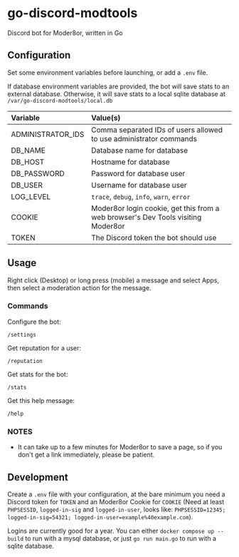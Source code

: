 # go-discord-modtools

Discord bot for Moder8or, written in Go

## Configuration

Set some environment variables before launching, or add a `.env` file.

If database environment variables are provided, the bot will save stats to an external database.
Otherwise, it will save stats to a local sqlite database at `/var/go-discord-modtools/local.db`

| Variable          | Value(s)                                                                         |
| :---------------- | :------------------------------------------------------------------------------- |
| ADMINISTRATOR_IDS | Comma separated IDs of users allowed to use administrator commands               |
| DB_NAME           | Database name for database                                                       |
| DB_HOST           | Hostname for database                                                            |
| DB_PASSWORD       | Password for database user                                                       |
| DB_USER           | Username for database user                                                       |
| LOG_LEVEL         | `trace`, `debug`, `info`, `warn`, `error`                                        |
| COOKIE            | Moder8or login cookie, get this from a web browser's Dev Tools visiting Moder8or |
| TOKEN             | The Discord token the bot should use                                             |

## Usage

Right click (Desktop) or long press (mobile) a message and select Apps, then select a moderation action for the message.

### Commands

Configure the bot:

`/settings`

Get reputation for a user:

`/reputation`

Get stats for the bot:

`/stats`

Get this help message:

`/help`

### NOTES

- It can take up to a few minutes for Moder8or to save a page, so if you don't get a link immediately, please be patient.

## Development

Create a `.env` file with your configuration, at the bare minimum you need
a Discord token for `TOKEN` and an Moder8or Cookie for `COOKIE` (Need at least `PHPSESSID`, `logged-in-sig` and `logged-in-user`, looks like: `PHPSESSID=12345; logged-in-sig=54321; logged-in-user=example%40example.com`).

Logins are currently good for a year.
You can either `docker compose up --build` to run with a mysql database, or just `go run main.go` to run with a sqlite database.
